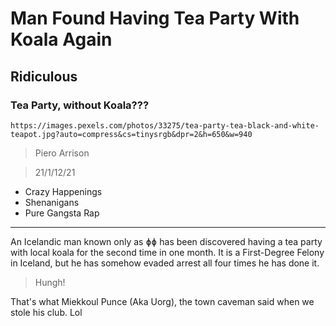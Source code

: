 # Man Found Having Tea Party With Koala Again

## Ridiculous

### Tea Party, without Koala???

`https://images.pexels.com/photos/33275/tea-party-tea-black-and-white-teapot.jpg?auto=compress&cs=tinysrgb&dpr=2&h=650&w=940`

> Piero Arrison

> 21/1/12/21

- Crazy Happenings
- Shenanigans
- Pure Gangsta Rap

---

An Icelandic man known only as ɸɸ has been discovered having a tea party with local koala for the second time in one month.
It is a First-Degree Felony in Iceland, but he has somehow evaded arrest all four times he has done it.

> Hungh!

That's what Miekkoul Punce (Aka Uorg), the town caveman said when we stole his club. Lol
